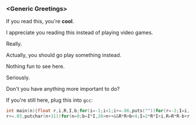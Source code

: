 ### \<Generic Greetings\>


If you read this, you're **cool**.

I appreciate you reading this instead of playing video games.

Really.

Actually, you should go play something instead.

Nothing fun to see here.

Seriously.

Don't you have anything more important to do?

If you're still here, plug this into `gcc`:
```C++
int main(n){float r,i,R,I,b;for(i=-1;i<1;i+=.06,puts(""))for(r=-2;I=i,(R=r)<1;
r+=.03,putchar(n+31))for(n=0;b=I*I,26>n++&&R*R+b<4;I=2*R*I+i,R=R*R-b+r);}
```
